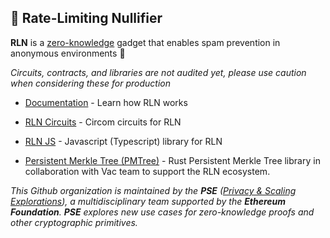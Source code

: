 <!-- ## Hi there 👋 Welcome to RLN! -->
## 🚯 Rate-Limiting Nullifier
**RLN** is a [zero-knowledge](https://simple.wikipedia.org/wiki/Zero-knowledge_proof) gadget that enables spam prevention in anonymous environments 🧙

*Circuits, contracts, and libraries are not audited yet, please use caution when considering these for production*

* [Documentation](https://rate-limiting-nullifier.github.io/rln-docs/) - Learn how RLN works

* [RLN Circuits](https://github.com/Rate-Limiting-Nullifier/rln-circuits) - Circom circuits for RLN

* [RLN JS](https://github.com/Rate-Limiting-Nullifier/rlnjs) - Javascript (Typescript) library for RLN

* [Persistent Merkle Tree (PMTree)](https://github.com/Rate-Limiting-Nullifier/pmtree) - Rust Persistent Merkle Tree library in collaboration with Vac team to support the RLN ecosystem.

*This Github organization is maintained by the **PSE** ([Privacy & Scaling Explorations](https://github.com/privacy-scaling-explorations/)), a multidisciplinary team supported by the **Ethereum Foundation**. **PSE** explores new use cases for zero-knowledge proofs and other cryptographic primitives.*
